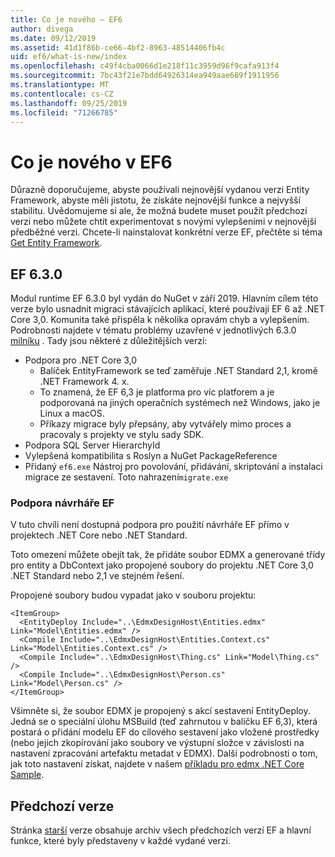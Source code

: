 ```yaml
---
title: Co je nového – EF6
author: divega
ms.date: 09/12/2019
ms.assetid: 41d1f86b-ce66-4bf2-8963-48514406fb4c
uid: ef6/what-is-new/index
ms.openlocfilehash: c49f4cba0066d1e218f11c3959d96f9cafa913f4
ms.sourcegitcommit: 7bc43f21e7bdd64926314ea949aae689f1911956
ms.translationtype: MT
ms.contentlocale: cs-CZ
ms.lasthandoff: 09/25/2019
ms.locfileid: "71266785"
---
```

# <a name="whats-new-in-ef6"></a>Co je nového v EF6

Důrazně doporučujeme, abyste používali nejnovější vydanou verzi Entity Framework, abyste měli jistotu, že získáte nejnovější funkce a nejvyšší stabilitu.
Uvědomujeme si ale, že možná budete muset použít předchozí verzi nebo můžete chtít experimentovat s novými vylepšeními v nejnovější předběžné verzi.
Chcete-li nainstalovat konkrétní verze EF, přečtěte si téma [Get Entity Framework](~/ef6/fundamentals/install.md).

## <a name="ef-630"></a>EF 6.3.0

Modul runtime EF 6.3.0 byl vydán do NuGet v září 2019. Hlavním cílem této verze bylo usnadnit migraci stávajících aplikací, které používají EF 6 až .NET Core 3,0. Komunita také přispěla k několika opravám chyb a vylepšením. Podrobnosti najdete v tématu problémy uzavřené v jednotlivých 6.3.0 [milníku](https://github.com/aspnet/EntityFramework6/milestones?state=closed) . Tady jsou některé z důležitějších verzí:

- Podpora pro .NET Core 3,0
  - Balíček EntityFramework se teď zaměřuje .NET Standard 2,1, kromě .NET Framework 4. x.
  - To znamená, že EF 6,3 je platforma pro víc platforem a je podporovaná na jiných operačních systémech než Windows, jako je Linux a macOS.
  - Příkazy migrace byly přepsány, aby vytvářely mimo proces a pracovaly s projekty ve stylu sady SDK.
- Podpora SQL Server HierarchyId
- Vylepšená kompatibilita s Roslyn a NuGet PackageReference
- Přidaný `ef6.exe` Nástroj pro povolování, přidávání, skriptování a instalaci migrace ze sestavení. Toto nahrazení`migrate.exe`

### <a name="ef-designer-support"></a>Podpora návrháře EF

V tuto chvíli není dostupná podpora pro použití návrháře EF přímo v projektech .NET Core nebo .NET Standard. 

Toto omezení můžete obejít tak, že přidáte soubor EDMX a generované třídy pro entity a DbContext jako propojené soubory do projektu .NET Core 3,0 .NET Standard nebo 2,1 ve stejném řešení.

Propojené soubory budou vypadat jako v souboru projektu:

``` csproj 
<ItemGroup>
  <EntityDeploy Include="..\EdmxDesignHost\Entities.edmx" Link="Model\Entities.edmx" />
  <Compile Include="..\EdmxDesignHost\Entities.Context.cs" Link="Model\Entities.Context.cs" />
  <Compile Include="..\EdmxDesignHost\Thing.cs" Link="Model\Thing.cs" />
  <Compile Include="..\EdmxDesignHost\Person.cs" Link="Model\Person.cs" />
</ItemGroup>
```

Všimněte si, že soubor EDMX je propojený s akcí sestavení EntityDeploy. Jedná se o speciální úlohu MSBuild (teď zahrnutou v balíčku EF 6,3), která postará o přidání modelu EF do cílového sestavení jako vložené prostředky (nebo jejich zkopírování jako soubory ve výstupní složce v závislosti na nastavení zpracování artefaktu metadat v EDMX). Další podrobnosti o tom, jak toto nastavení získat, najdete v našem [příkladu pro edmx .NET Core Sample](https://aka.ms/EdmxDotNetCoreSample).

## <a name="past-releases"></a>Předchozí verze

Stránka [starší](past-releases.md) verze obsahuje archiv všech předchozích verzí EF a hlavní funkce, které byly představeny v každé vydané verzi.
